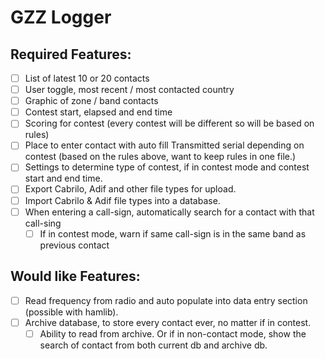 ﻿# GZZ Logger

## Required Features:
- [ ] List of latest 10 or 20 contacts
- [ ] User toggle, most recent / most contacted country
- [ ] Graphic of zone / band contacts
- [ ] Contest start, elapsed and end time
- [ ] Scoring for contest (every contest will be different so will be based on rules)
- [ ] Place to enter contact with auto fill Transmitted serial depending on contest (based on the rules above, want to keep rules in one file.)
- [ ] Settings to determine type of contest, if in contest mode and contest start and end time.
- [ ] Export Cabrilo, Adif and other file types for upload.
- [ ] Import Cabrilo & Adif file types into a database.
- [ ] When entering a call-sign, automatically search for a contact with that call-sing
	- [ ] If in contest mode, warn if same call-sign is in the same band as previous contact

## Would like Features:
- [ ] Read frequency from radio and auto populate into data entry section (possible with hamlib).
- [ ] Archive database, to store every contact ever, no matter if in contest.
	- [ ] Ability to read from archive. Or if in non-contact mode, show the search of contact from both current db and archive db.